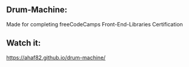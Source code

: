## Drum-Machine:
Made for completing freeCodeCamps Front-End-Libraries Certification
## Watch it:
https://ahaf82.github.io/drum-machine/

